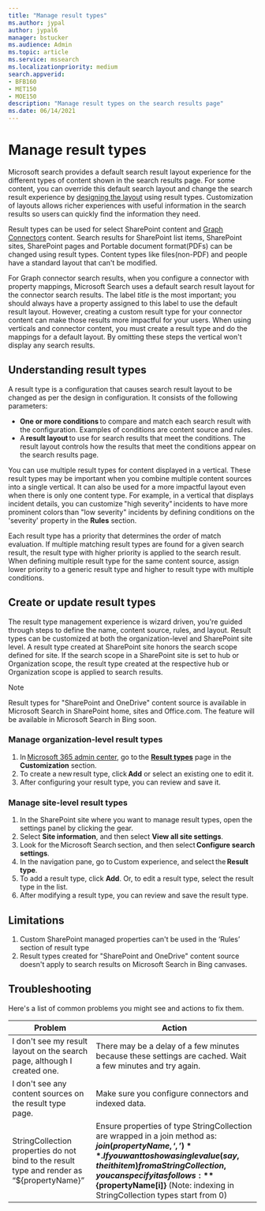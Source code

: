 ```yaml
---
title: "Manage result types"
ms.author: jypal
author: jypal6
manager: bstucker
ms.audience: Admin
ms.topic: article
ms.service: mssearch
ms.localizationpriority: medium
search.appverid:
- BFB160
- MET150
- MOE150
description: "Manage result types on the search results page"
ms.date: 06/14/2021
---
```


# Manage result types

Microsoft search provides a default search result layout experience for the different types of content shown in the search results page. For some content, you can override this default search layout and change the search result experience by [designing the layout](customize-results-layout.md) using result types. Customization of layouts allows richer experiences with useful information in the search results so users can quickly find the information they need.

Result types can be used for select SharePoint content and [Graph Connectors](connectors-overview.md) content. Search results for SharePoint list items, SharePoint sites, SharePoint pages and Portable document format(PDFs) can be changed using result types. Content types like files(non-PDF) and people have a standard layout that can't be modified.

For Graph connector search results, when you configure a connector with property mappings, Microsoft Search uses a default search result layout for the connector search results. The label *title* is the most important; you should always have a property assigned to this label to use the default result layout. However, creating a custom result type for your connector content can make those results more impactful for your users. When using verticals and connector content, you must create a result type and do the mappings for a default layout. By omitting these steps the vertical won't display any search results.


## Understanding result types

A result type is a configuration that causes search result layout to be changed as per the design in configuration. It consists of the following parameters:

- **One or more conditions** to compare and match each search result with the configuration. Examples of conditions are content source and rules.
- A **result layout** to use for search results that meet the conditions. The result layout controls how the results that meet the conditions appear on the search results page.

You can use multiple result types for content displayed in a vertical. These result types may be important when you combine multiple content sources into a single vertical. It can also be used for a more impactful layout even when there is only one content type. For example, in a vertical that displays incident details, you can customize "high severity" incidents to have more prominent colors than "low severity" incidents by defining conditions on the 'severity' property in the **Rules** section.

Each result type has a priority that determines the order of match evaluation. If multiple matching result types are found for a given search result, the result type with higher priority is applied to the search result. When defining multiple result type for the same content source, assign lower priority to a generic result type and higher to result type with multiple conditions.

## Create or update result types

The result type management experience is wizard driven, you're guided through steps to define the name, content source, rules, and layout. Result types can be customized at both the organization-level and SharePoint site level. A result type created at SharePoint site honors the search scope defined for site. If the search scope in a SharePoint site is set to hub or Organization scope, the result type created at the respective hub or Organization scope is applied to search results.

> [!NOTE]
> Result types for "SharePoint and OneDrive" content source is available in Microsoft Search in SharePoint home, sites and Office.com. The feature will be available in Microsoft Search in Bing soon. 

### Manage organization-level result types

1. In [Microsoft 365 admin center](https://admin.microsoft.com/), go to the [**Result types**](https://admin.microsoft.com/Adminportal/Home#/MicrosoftSearch/resulttypes) page in the **Customization** section.
2. To create a new result type, click **Add** or select an existing one to edit it.
3. After configuring your result type, you can review and save it.

### Manage site-level result types

1. In the SharePoint site where you want to manage result types, open the settings panel by clicking the gear.
2. Select **Site information**, and then select **View all site settings**.  
3. Look for the Microsoft Search section, and then select **Configure search settings**.
4. In the navigation pane, go to Custom experience, and select the **Result type**.
5. To add a result type, click **Add**. Or, to edit a result type, select the result type in the list.
6. After modifying a result type, you can review and save the result type.


## Limitations

1. Custom SharePoint managed properties can't be used in the ‘Rules’ section of result type  
2. Result types created for "SharePoint and OneDrive" content source doesn't apply to search results on Microsoft Search in Bing canvases. 

## Troubleshooting

Here's a list of common problems you might see and actions to fix them.

|Problem  |Action  |
|---------|---------|
| I don't see my result layout on the search page, although I created one. | There may be a delay of a few minutes because these settings are cached. Wait a few minutes and try again.        |
| I don't see any content sources on the result type page. | Make sure you configure connectors and indexed data.   |
| StringCollection properties do not bind to the result type and render as “${propertyName}”  | Ensure properties of type StringCollection are wrapped in a join method as:  **${join(propertyName, ‘,’)}**. If you want to show a single value (say, the ith item) from a StringCollection, you can specify it as follows: **${propertyName[i]}**  (Note: indexing in StringCollection types start from 0)    |
